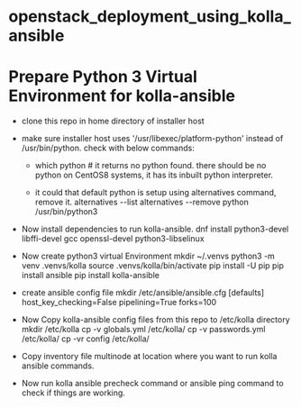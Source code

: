 # openstack_deployment_using_kolla_ansible

# Prepare Python 3 Virtual Environment for kolla-ansible

- clone this repo in home directory of installer host

- make sure installer host uses '/usr/libexec/platform-python' instead of /usr/bin/python.
  check with below commands:
   - which python  # it returns no python found.
     there should be no python on CentOS8 systems, it has its inbuilt python interpreter.

   - it could that default python is setup using alternatives command, remove it.
     alternatives --list
     alternatives --remove python /usr/bin/python3

- Now install dependencies to run kolla-ansible.
  dnf install python3-devel libffi-devel gcc openssl-devel python3-libselinux

- Now create python3 virtual Environment
  mkdir  ~/.venvs
  python3 -m venv .venvs/kolla
  source .venvs/kolla/bin/activate
  pip install -U pip
  pip install ansible
  pip install kolla-ansible

- create ansible config file
  mkdir /etc/ansible/ansible.cfg
  [defaults]
  host_key_checking=False
  pipelining=True
  forks=100

- Now Copy kolla-ansible config files from this repo to /etc/kolla directory
  mkdir /etc/kolla
  cp -v globals.yml /etc/kolla/
  cp -v passwords.yml /etc/kolla/
  cp -vr config /etc/kolla/

- Copy inventory file multinode at location where you want to run kolla ansible commands.

- Now run kolla ansible precheck command or ansible ping command to check if things are working.
